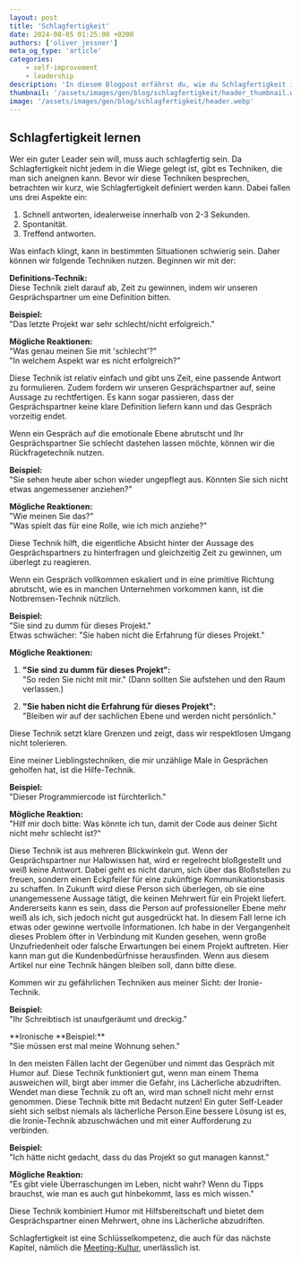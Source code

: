 ```yaml
---
layout: post
title: 'Schlagfertigkeit'
date: 2024-08-05 01:25:00 +0200
authors: ['oliver_jessner']
meta_og_type: 'article'
categories:
    - self-improvement
    - leadership
description: 'In diesem Blogpost erfährst du, wie du Schlagfertigkeit in Gesprächen gezielt einsetzen können. Wir betrachten verschiedene Techniken. Lerne, wie du durch geschicktes Fragen und gezielte Reaktionen in herausfordernden Situationen souverän bleiben kannst.'
thumbnail: '/assets/images/gen/blog/schlagfertigkeit/header_thumbnail.webp'
image: '/assets/images/gen/blog/schlagfertigkeit/header.webp'
---
```


## Schlagfertigkeit lernen

Wer ein guter Leader sein will, muss auch schlagfertig sein. Da Schlagfertigkeit nicht jedem in die Wiege gelegt ist, gibt es Techniken, die man sich aneignen kann. Bevor wir diese Techniken besprechen, betrachten wir kurz, wie Schlagfertigkeit definiert werden kann. Dabei fallen uns drei Aspekte ein:

1. Schnell antworten, idealerweise innerhalb von 2-3 Sekunden.
2. Spontanität.
3. Treffend antworten.

Was einfach klingt, kann in bestimmten Situationen schwierig sein. Daher können wir folgende Techniken nutzen. Beginnen wir mit der:

**Definitions-Technik:**  
Diese Technik zielt darauf ab, Zeit zu gewinnen, indem wir unseren Gesprächspartner um eine Definition bitten.

**Beispiel:**  
"Das letzte Projekt war sehr schlecht/nicht erfolgreich."

**Mögliche Reaktionen:**  
"Was genau meinen Sie mit 'schlecht'?"  
"In welchem Aspekt war es nicht erfolgreich?"

Diese Technik ist relativ einfach und gibt uns Zeit, eine passende Antwort zu formulieren. Zudem fordern wir unseren Gesprächspartner auf, seine Aussage zu rechtfertigen. Es kann sogar passieren, dass der Gesprächspartner keine klare Definition liefern kann und das Gespräch vorzeitig endet.

Wenn ein Gespräch auf die emotionale Ebene abrutscht und Ihr Gesprächspartner Sie schlecht dastehen lassen möchte, können wir die Rückfragetechnik nutzen.

**Beispiel:**  
"Sie sehen heute aber schon wieder ungepflegt aus. Könnten Sie sich nicht etwas angemessener anziehen?"

**Mögliche Reaktionen:**  
"Wie meinen Sie das?"  
"Was spielt das für eine Rolle, wie ich mich anziehe?"

Diese Technik hilft, die eigentliche Absicht hinter der Aussage des Gesprächspartners zu hinterfragen und gleichzeitig Zeit zu gewinnen, um überlegt zu reagieren.

Wenn ein Gespräch vollkommen eskaliert und in eine primitive Richtung abrutscht, wie es in manchen Unternehmen vorkommen kann, ist die Notbremsen-Technik nützlich.

**Beispiel:**  
"Sie sind zu dumm für dieses Projekt."  
Etwas schwächer: "Sie haben nicht die Erfahrung für dieses Projekt."

**Mögliche Reaktionen:**

1. **"Sie sind zu dumm für dieses Projekt":**  
   "So reden Sie nicht mit mir." (Dann sollten Sie aufstehen und den Raum verlassen.)

2. **"Sie haben nicht die Erfahrung für dieses Projekt":**  
   "Bleiben wir auf der sachlichen Ebene und werden nicht persönlich."

Diese Technik setzt klare Grenzen und zeigt, dass wir respektlosen Umgang nicht tolerieren.

Eine meiner Lieblingstechniken, die mir unzählige Male in Gesprächen geholfen hat, ist die Hilfe-Technik.

**Beispiel:**  
"Dieser Programmiercode ist fürchterlich."

**Mögliche Reaktion:**  
"Hilf mir doch bitte: Was könnte ich tun, damit der Code aus deiner Sicht nicht mehr schlecht ist?"

Diese Technik ist aus mehreren Blickwinkeln gut. Wenn der Gesprächspartner nur Halbwissen hat, wird er regelrecht bloßgestellt und weiß keine Antwort. Dabei geht es nicht darum, sich über das Bloßstellen zu freuen, sondern einen Eckpfeiler für eine zukünftige Kommunikationsbasis zu schaffen. In Zukunft wird diese Person sich überlegen, ob sie eine unangemessene Aussage tätigt, die keinen Mehrwert für ein Projekt liefert. Andererseits kann es sein, dass die Person auf professioneller Ebene mehr weiß als ich, sich jedoch nicht gut ausgedrückt hat. In diesem Fall lerne ich etwas oder gewinne wertvolle Informationen. Ich habe in der Vergangenheit dieses Problem öfter in Verbindung mit Kunden gesehen, wenn große Unzufriedenheit oder falsche Erwartungen bei einem Projekt auftreten. Hier kann man gut die Kundenbedürfnisse herausfinden. Wenn aus diesem Artikel nur eine Technik hängen bleiben soll, dann bitte diese.

Kommen wir zu gefährlichen Techniken aus meiner Sicht: der Ironie-Technik.

**Beispiel:**  
"Ihr Schreibtisch ist unaufgeräumt und dreckig."

**Ironische **Beispiel:\*\*  
"Sie müssen erst mal meine Wohnung sehen."

In den meisten Fällen lacht der Gegenüber und nimmt das Gespräch mit Humor auf. Diese Technik funktioniert gut, wenn man einem Thema ausweichen will, birgt aber immer die Gefahr, ins Lächerliche abzudriften. Wendet man diese Technik zu oft an, wird man schnell nicht mehr ernst genommen. Diese Technik bitte mit Bedacht nutzen! Ein guter Self-Leader sieht sich selbst niemals als lächerliche Person.Eine bessere Lösung ist es, die Ironie-Technik abzuschwächen und mit einer Aufforderung zu verbinden.

**Beispiel:**  
"Ich hätte nicht gedacht, dass du das Projekt so gut managen kannst."

**Mögliche Reaktion:**  
"Es gibt viele Überraschungen im Leben, nicht wahr? Wenn du Tipps brauchst, wie man es auch gut hinbekommt, lass es mich wissen."

Diese Technik kombiniert Humor mit Hilfsbereitschaft und bietet dem Gesprächspartner einen Mehrwert, ohne ins Lächerliche abzudriften.

Schlagfertigkeit ist eine Schlüsselkompetenz, die auch für das nächste Kapitel, nämlich die [Meeting-Kultur](/blog/2024-08-06-meeting-kultur/), unerlässlich ist.
